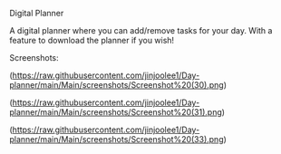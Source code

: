 Digital Planner

A digital planner where you can add/remove tasks for your day. With a feature to download the planner if you wish!

Screenshots:

(https://raw.githubusercontent.com/jinjoolee1/Day-planner/main/Main/screenshots/Screenshot%20(30).png)

(https://raw.githubusercontent.com/jinjoolee1/Day-planner/main/Main/screenshots/Screenshot%20(31).png)

(https://raw.githubusercontent.com/jinjoolee1/Day-planner/main/Main/screenshots/Screenshot%20(33).png)